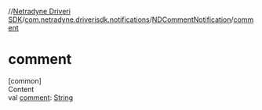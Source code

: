 //[Netradyne Driveri SDK](../../index.md)/[com.netradyne.driverisdk.notifications](../index.md)/[NDCommentNotification](index.md)/[comment](comment.md)



# comment  
[common]  
Content  
val [comment](comment.md): [String](https://kotlinlang.org/api/latest/jvm/stdlib/kotlin/-string/index.html)  



